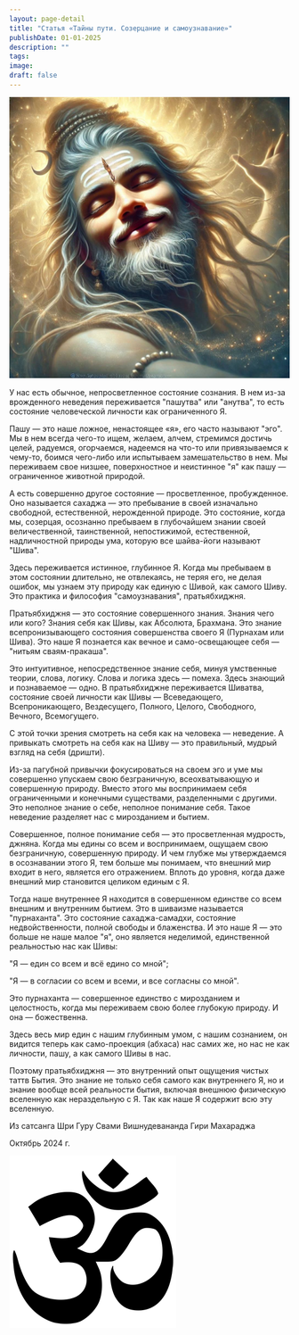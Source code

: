 ```yaml
---
layout: page-detail
title: "Статья «Тайны пути. Созерцание и самоузнавание»"
publishDate: 01-01-2025
description: ""
tags:
image:
draft: false
---
```


  
![Садху](/upload/medialibrary/626/2gz9152qe1kvcn5bmd7je795o0pn4v7r.jpg "Садху")  

  
 У нас есть обычное, непросветленное состояние сознания. В нем из-за врожденного неведения переживается "пашутва" или "анутва", то есть состояние человеческой личности как ограниченного Я.

 Пашу — это наше ложное, ненастоящее «я», его часто называют "эго". Мы в нем всегда чего-то ищем, желаем, алчем, стремимся достичь целей, радуемся, огорчаемся, надеемся на что-то или привязываемся к чему-то, боимся чего-либо или испытываем замешательство в нем. Мы переживаем свое низшее, поверхностное и неистинное "я" как пашу — ограниченное животной природой.

 А есть совершенно другое состояние — просветленное, пробужденное. Оно называется сахаджа — это пребывание в своей изначально свободной, естественной, нерожденной природе. Это состояние, когда мы, созерцая, осознанно пребываем в глубочайшем знании своей величественной, таинственной, непостижимой, естественной, надличностной природы ума, которую все шайва-йоги называют "Шива".

 Здесь переживается истинное, глубинное Я. Когда мы пребываем в этом состоянии длительно, не отвлекаясь, не теряя его, не делая ошибок, мы узнаем эту природу как единую с Шивой, как самого Шиву. Это практика и философия "самоузнавания", пратьябхиджня.

 Пратьябхиджня — это состояние совершенного знания. Знания чего или кого? Знания себя как Шивы, как Абсолюта, Брахмана. Это знание всепронизывающего состояния совершенства своего Я (Пурнахам или Шива). Это наше Я познается как вечное и само-освещающее себя — "нитьям сваям-пракаша".

 Это интуитивное, непосредственное знание себя, минуя умственные теории, слова, логику. Слова и логика здесь — помеха. Здесь знающий и познаваемое — одно. В пратьябхиджне переживается Шиватва, состояние своей личности как Шивы — Всеведающего, Всепроникающего, Вездесущего, Полного, Целого, Свободного, Вечного, Всемогущего.

 С этой точки зрения смотреть на себя как на человека — неведение. А привыкать смотреть на себя как на Шиву — это правильный, мудрый взгляд на себя (дришти).

 Из-за пагубной привычки фокусироваться на своем эго и уме мы совершенно упускаем свою безграничную, всеохватывающую и совершенную природу. Вместо этого мы воспринимаем себя ограниченными и конечными существами, разделенными с другими. Это неполное знание о себе, неполное понимание себя. Такое неведение разделяет нас с мирозданием и бытием.

 Совершенное, полное понимание себя — это просветленная мудрость, джняна. Когда мы едины со всем и воспринимаем, ощущаем свою безграничную, совершенную природу. И чем глубже мы утверждаемся в осознавании этого Я, тем больше мы понимаем, что внешний мир входит в него, является его отражением. Вплоть до уровня, когда даже внешний мир становится целиком единым с Я.

 Тогда наше внутреннее Я находится в совершенном единстве со всем внешним и внутренним бытием. Это в шиваизме называется "пурнаханта". Это состояние сахаджа-самадхи, состояние недвойственности, полной свободы и блаженства. И это наше Я — это больше не наше малое "я", оно является неделимой, единственной реальностью нас как Шивы:

 "Я — един со всем и всё едино со мной";

 "Я — в согласии со всем и всеми, и все согласны со мной".

 Это пурнаханта — совершенное единство с мирозданием и целостность, когда мы переживаем свою более глубокую природу. И она — божественна.

 Здесь весь мир един с нашим глубинным умом, с нашим сознанием, он видится теперь как само-проекция (абхаса) нас самих же, но нас не как личности, пашу, а как самого Шивы в нас.

 Поэтому пратьябхиджня — это внутренний опыт ощущения чистых таттв Бытия. Это знание не только себя самого как внутреннего Я, но и знание вообще всей реальности бытия, включая внешнюю физическую вселенную как нераздельную с Я. Так как наше Я содержит всю эту вселенную.

  
 Из сатсанга Шри Гуру Свами Вишнудевананда Гири Махараджа

 Октябрь 2024 г.

![Ом](/upload/medialibrary/4e5/4e59138d7f13f8137afb77ab8ee41988.png) 
